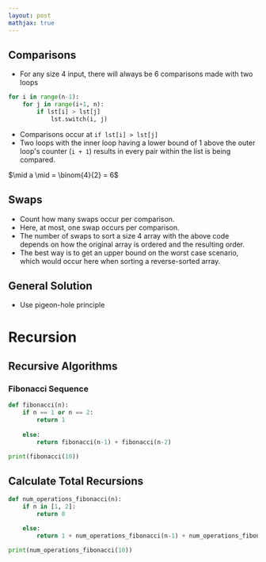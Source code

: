 ```yaml
---
layout: post
mathjax: true
---
```


## Comparisons
* For any size 4 input, there will always be 6 comparisons made with two loops

```py
for i in range(n-1):
	for j in range(i+1, n):
		if lst[i] > lst[j]
			lst.switch(i, j)
```

* Comparisons occur at `if lst[i] > lst[j]`
* Two loops with the inner loop having a lower bound of 1 above the outer loop's counter (`i + 1`) results in every pair within the list is being compared.

$\mid a \mid = \binom{4}{2} = 6$

## Swaps
* Count how many swaps occur per comparison.
* Here, at most, one swap occurs per comparison.
* The number of swaps to sort a size 4 array with the above code depends on how the original array is ordered and the resulting order.
* The best way is to get an upper bound on the worst case scenario, which would occur here when sorting a reverse-sorted array.

## General Solution
* Use pigeon-hole principle

# Recursion



## Recursive Algorithms

### Fibonacci Sequence
```py
def fibonacci(n):
    if n == 1 or n == 2:
        return 1
    
    else:
        return fibonacci(n-1) + fibonacci(n-2)

print(fibonacci(10))
```

## Calculate Total Recursions

```py
def num_operations_fibonacci(n):
    if n in [1, 2]:
        return 0

    else:
        return 1 + num_operations_fibonacci(n-1) + num_operations_fibonacci(n-2)

print(num_operations_fibonacci(10))
```